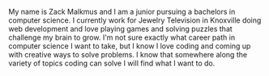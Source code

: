 My name is Zack Malkmus and I am a junior pursuing a bachelors in computer science. I currently work for Jewelry Television in Knoxville doing web development and love playing games and solving puzzles that challenge my brain to grow. I'm not sure exactly what career path in computer science I want to take, but I know I love coding and coming up with creative ways to solve problems. I know that somewhere along the variety of topics coding can solve I will find what I want to do.
